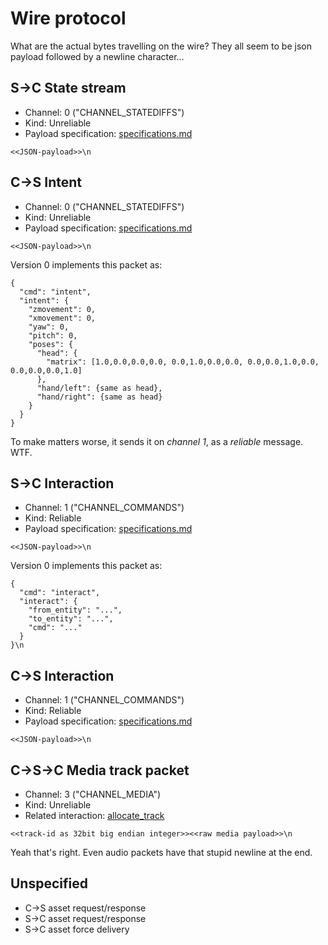 # Wire protocol

What are the actual bytes travelling on the wire? They all seem to be json payload followed by a newline character...

## S->C State stream

* Channel: 0 ("CHANNEL_STATEDIFFS")
* Kind: Unreliable
* Payload specification: [specifications.md](https://github.com/alloverse/docs/tree/master/specifications#place-to-agent-state-update)

```
<<JSON-payload>>\n
```

## C->S Intent

* Channel: 0 ("CHANNEL_STATEDIFFS")
* Kind: Unreliable
* Payload specification: [specifications.md](https://github.com/alloverse/docs/blob/master/specifications/README.md#entity-intent)

```
<<JSON-payload>>\n
```

Version 0 implements this packet as:

```
{
  "cmd": "intent",
  "intent": {
    "zmovement": 0,
    "xmovement": 0,
    "yaw": 0,
    "pitch": 0,
    "poses": {
      "head": {
        "matrix": [1.0,0.0,0.0,0.0, 0.0,1.0,0.0,0.0, 0.0,0.0,1.0,0.0, 0.0,0.0,0.0,1.0]
      },
      "hand/left": {same as head},
      "hand/right": {same as head}
    }
  }
}
```

To make matters worse, it sends it on _channel 1_, as a _reliable_ message. WTF.

## S->C Interaction

* Channel: 1 ("CHANNEL_COMMANDS")
* Kind: Reliable
* Payload specification: [specifications.md](https://github.com/alloverse/docs/blob/master/specifications/README.md#entity-to-entity-interaction-requestresponsepubsub)

```
<<JSON-payload>>\n
```

Version 0 implements this packet as:

```
{
  "cmd": "interact",
  "interact": {
    "from_entity": "...",
    "to_entity": "...",
    "cmd": "..."
  }
}\n
```

## C->S Interaction


* Channel: 1 ("CHANNEL_COMMANDS")
* Kind: Reliable
* Payload specification: [specifications.md](https://github.com/alloverse/docs/blob/master/specifications/README.md#entity-to-entity-interaction-requestresponsepubsub)

```
<<JSON-payload>>\n
```

## C->S->C Media track packet


* Channel: 3 ("CHANNEL_MEDIA")
* Kind: Unreliable
* Related interaction: [allocate_track](https://github.com/alloverse/docs/blob/master/specifications/interactions.md#entity_wishes_to_transmit_live_media)


```
<<track-id as 32bit big endian integer>><<raw media payload>>\n
```

Yeah that's right. Even audio packets have
that stupid newline at the end.

## Unspecified

* C->S asset request/response
* S->C asset request/response
* S->C asset force delivery
